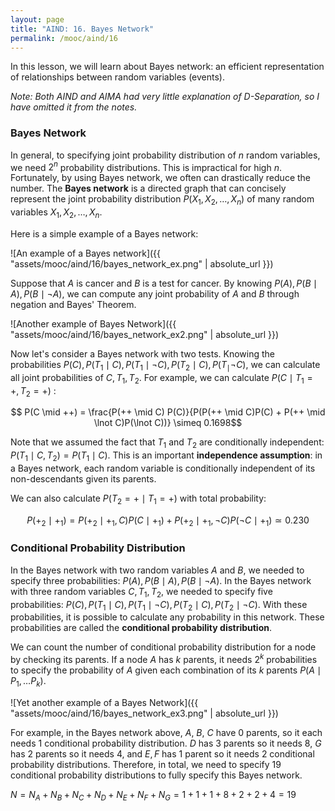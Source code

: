 ```yaml
---
layout: page
title: "AIND: 16. Bayes Network"
permalink: /mooc/aind/16
---
```


In this lesson, we will learn about Bayes network: an efficient representation of relationships between random variables (events).

*Note: Both AIND and AIMA had very little explanation of D-Separation, so I have omitted it from the notes.*

### Bayes Network

In general, to specifying joint probability distribution of $n$ random variables, we need  $2^n$ probability distributions. This is impractical for high $n$. Fortunately, by using Bayes network, we often can drastically reduce the number. The **Bayes network** is a directed graph that can concisely represent the joint probability distribution $P(X_1, X_2, \ldots, X_n)$ of many random variables $X_1, X_2, \ldots, X_n$. 

Here is a simple example of a Bayes network:

![An example of a Bayes network]({{ "assets/mooc/aind/16/bayes_network_ex.png" | absolute_url }})

Suppose that $A$ is cancer and $B$ is a test for cancer. By knowing $P(A), P(B \mid A), P(B \mid \lnot A)$, we can compute any joint probability of $A$ and $B$ through negation and Bayes' Theorem.

![Another example of Bayes Network]({{ "assets/mooc/aind/16/bayes_network_ex2.png" | absolute_url }})

Now let's consider a Bayes network with two tests. Knowing the probabilities $P(C), P(T_1 \mid C), P(T_1 \mid \lnot C), P(T_2 \mid C), P(T_ \mid \lnot C)$, we can calculate all joint probabilities of $C, T_1, T_2$. For example, we can calculate  $P(C \mid T_1 = +, T_2 = +)$ :

$$ P(C \mid ++) = \frac{P(++ \mid C) P(C)}{P(P(++ \mid C)P(C) + P(++ \mid \lnot C)P(\lnot C))} \simeq 0.1698$$

Note that we assumed the fact that $T_1$ and $T_2$ are conditionally independent: $P(T_1 \mid C, T_2) = P(T_1 \mid C)$. This is an important **independence assumption**: in a Bayes network, each random variable is conditionally independent of its non-descendants given its parents.

We can also calculate $P(T_2 = + \mid T_1 = +)$ with total probability:

$$P(+_2 \mid +_1) = P(+_2 \mid +_1, C) P(C \mid +_1) + P(+_2 \mid +_1, \lnot C) P(\lnot C \mid +_1) \simeq 0.230$$

### Conditional Probability Distribution

In the Bayes network with two random variables $A$ and $B$, we needed to specify three probabilities: $P(A), P(B \mid A), P(B \mid \lnot A)$. In the Bayes network with three random variables $C, T_1, T_2$, we needed to specify five probabilities: $P(C), P(T_1 \mid C), P(T_1 \mid \lnot C), P(T_2 \mid C), P(T_2 \mid \lnot C)$. With these probabilities, it is possible to calculate any probability in this network. These probabilities are called the **conditional probability distribution**.

We can count the number of conditional probability distribution for a node by checking its parents. If a node $A$ has $k$ parents, it needs $2^k$ probabilities to specify the probability of $A$ given each combination of its $k$ parents $P(A \mid P_1, \ldots P_k)$.

![Yet another example of a Bayes Network]({{ "assets/mooc/aind/16/bayes_network_ex3.png" | absolute_url }})

For example, in the Bayes network above, $A$, $B$, $C$ have $0$ parents, so it each needs 1 conditional probability distribution. $D$ has $3$ parents so it needs $8$, $G$ has $2$ parents so it needs $4$, and $E, F$ has $1$ parent so it needs $2$ conditional probability distributions. Therefore, in total, we need to specify $19$ conditional probability distributions to fully specify this Bayes network.

$N = N_A + N_B + N_C + N_D + N_E + N_F + N_G = 1+1+1+8+2+2+4=19$

